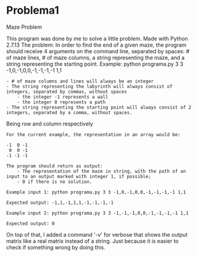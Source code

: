 # Problema1
Maze Problem

This program was done by me to solve a little problem. Made with Python 2.7.13
The problem:
In order to find the end of a given maze, the program should receive 4 arguments on the command line, separated by spaces: # of maze lines, # of maze columns, a string representing the maze, and a string representing the starting point.
Example: python programa.py 3 3 -1,0,-1,0,0,-1,-1,-1,-1 1,1

    - # of maze columns and lines will always be an integer
    - The string representing the labyrinth will always consist of integers, separated by commas, without spaces
        - the integer -1 represents a wall
        - the integer 0 represents a path
    - The string representing the starting point will always consist of 2 integers, separated by a comma, without spaces.
Being row and column respectively

    For the current example, the representation in an array would be:

    -1  0 -1
     0  0 -1
    -1 -1 -1

    The program should return as output:
        - The representation of the maze in string, with the path of an input to an output marked with integer 1, if possible;
        - 0 if there is no solution.

    Example input 1: python programa.py 3 3 -1,0,-1,0,0,-1,-1,-1,-1 1,1

    Expected output: -1,1,-1,1,1,-1,-1,-1,-1

    Example input 2: python programa.py 3 3 -1,-1,-1,0,0,-1,-1,-1,-1 1,1
	
	Expected output: 0
	
	
On top of that, I added a command '-v' for verbose that shows the output matrix like a real matrix instead of a string. Just because it is easier to check if something wrong by doing this.

